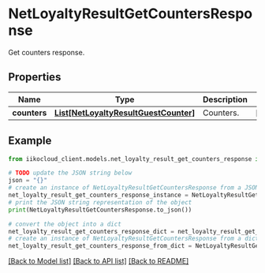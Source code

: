 # NetLoyaltyResultGetCountersResponse

Get counters response.

## Properties

Name | Type | Description | Notes
------------ | ------------- | ------------- | -------------
**counters** | [**List[NetLoyaltyResultGuestCounter]**](NetLoyaltyResultGuestCounter.md) | Counters. | [optional] 

## Example

```python
from iikocloud_client.models.net_loyalty_result_get_counters_response import NetLoyaltyResultGetCountersResponse

# TODO update the JSON string below
json = "{}"
# create an instance of NetLoyaltyResultGetCountersResponse from a JSON string
net_loyalty_result_get_counters_response_instance = NetLoyaltyResultGetCountersResponse.from_json(json)
# print the JSON string representation of the object
print(NetLoyaltyResultGetCountersResponse.to_json())

# convert the object into a dict
net_loyalty_result_get_counters_response_dict = net_loyalty_result_get_counters_response_instance.to_dict()
# create an instance of NetLoyaltyResultGetCountersResponse from a dict
net_loyalty_result_get_counters_response_from_dict = NetLoyaltyResultGetCountersResponse.from_dict(net_loyalty_result_get_counters_response_dict)
```
[[Back to Model list]](../README.md#documentation-for-models) [[Back to API list]](../README.md#documentation-for-api-endpoints) [[Back to README]](../README.md)


